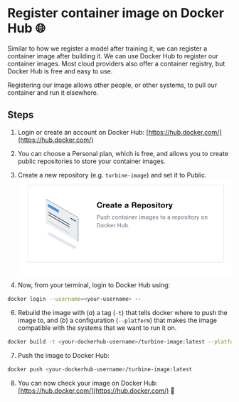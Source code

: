 # Register container image on Docker Hub 🌐

Similar to how we register a model after training it, we can register a container image after building it.
We can use Docker Hub to register our container images. Most cloud providers also offer a container registry, but Docker Hub is free and easy to use.

Registering our image allows other people, or other systems, to pull our container and run it elsewhere.

## Steps

1. Login or create an account on Docker Hub: [https://hub.docker.com/](https://hub.docker.com/)
2. You can choose a Personal plan, which is free, and allows you to create public repositories to store your container images.
3. Create a new repository (e.g. `turbine-image`) and set it to Public.
![Docker Hub](../images/dockerhub-repository.png)

4. Now, from your terminal, login to Docker Hub using:
```bash
docker login --username=<your-username> --
```
6. Rebuild the image with (*a*) a tag (`-t`) that tells docker where to push the image to, and (*b*) a configuration (`--platform`) that makes the image compatible with the systems that we want to run it on.
```bash
docker build -t <your-dockerhub-username>/turbine-image:latest --platform linux/amd64 .
```

7. Push the image to Docker Hub:
```bash
docker push <your-dockerhub-username>/turbine-image:latest
```
8. You can now check your image on Docker Hub: [https://hub.docker.com/](https://hub.docker.com/) 🎉

